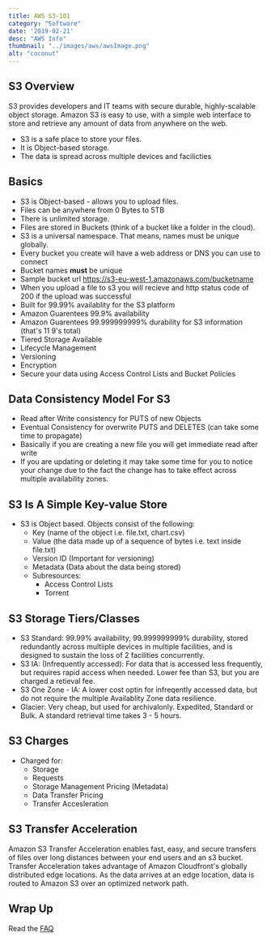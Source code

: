 ```yaml
---
title: AWS S3-101
category: "Software"
date: '2019-02-21'
desc: "AWS Info"
thumbnail: "../images/aws/awsImage.png"
alt: "coconut"
---
```


## S3 Overview

S3 provides developers and IT teams with secure durable, highly-scalable object storage. Amazon S3 is easy to use, with a simple web interface to store and retrieve any amount of data from anywhere on the web.

* S3 is a safe place to store your files.
* It is Object-based storage.
* The data is spread across multiple devices and facilicties
  
## Basics

* S3 is Object-based - allows you to upload files.
* Files can be anywhere from 0 Bytes to 5TB
* There is unlimited storage.
* Files are stored in Buckets (think of a bucket like a folder in the cloud).
* S3 is a universal namespace. That means, names must be unique globally.
* Every bucket you create will have a web address or DNS you can use to connect
* Bucket names **must** be unique
* Sample bucket url <https://s3-eu-west-1.amazonaws.com/bucketname>
* When you upload a file to s3 you will recieve and http status code of 200 if the upload was successful
* Built for 99.99% availablity for the S3 platform
* Amazon Guarentees 99.9% availability
* Amazon Guarentees 99.999999999% durability for S3 information (that's 11 9's total)
* Tiered Storage Available
* Lifecycle Management
* Versioning
* Encryption
* Secure your data using Access Control Lists and Bucket Policies
  
## Data Consistency Model For S3

* Read after Write consistency for PUTS of new Objects
* Eventual Consistency for overwrite PUTS and DELETES (can take some time to propagate)
* Basically if you are creating a new file you will get immediate read after write
* If you are updating or deleting it may take some time for you to notice your change due to the fact the change has to take effect across multiple availability zones.
  
## S3 Is A Simple Key-value Store

* S3 is Object based. Objects consist of the following:
  * Key (name of the object i.e. file.txt, chart.csv)
  * Value (the data made up of a sequence of bytes i.e. text inside file.txt)
  * Version ID (Important for versioning)
  * Metadata (Data about the data being stored)
  * Subresources:
    * Access Control Lists
    * Torrent

## S3 Storage Tiers/Classes

* S3 Standard: 99.99% availability, 99.999999999% durability, stored redundantly across multiiple devices in multiple facilities, and is designed to sustain the loss of 2 facilities concurrently.
* S3 IA: (Infrequently accessed): For data that is accessed less frequently, but requires rapid access when needed. Lower fee than S3, but you are charged a retieval fee.
* S3 One Zone - IA: A lower cost optin for infreqently accessed data, but do not require the multiple Availablity Zone data resilience.
* Glacier: Very cheap, but used for archivalonly. Expedited, Standard or Bulk. A standard retrieval time takes 3 - 5 hours.
  
## S3 Charges

* Charged for:
  * Storage
  * Requests
  * Storage Management Pricing (Metadata)
  * Data Transfer Pricing
  * Transfer Accesleration

## S3 Transfer Acceleration

Amazon S3 Transfer Acceleration enables fast, easy, and secure transfers of files over long distances between your end users and an s3 bucket.
Transfer Acceleration takes advantage of Amazon Cloudfront's globally distributed edge locations. As the data arrives at an edge location, data is routed to Amazon S3 over an optimized network path.

## Wrap Up

Read the [FAQ](https://aws.amazon.com/s3/faqs/)
